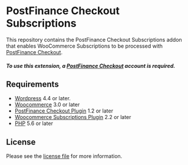 # PostFinance Checkout Subscriptions
This repository contains the PostFinance Checkout Subscriptions addon that enables WooCommerce Subscriptions to be processed with [PostFinance Checkout](https://postfinance.ch/en/business/products/e-commerce/postfinance-checkout-all-in-one.html).

##### To use this extension, a [PostFinance Checkout](https://checkout.postfinance.ch/en-ch/user/signup) account is required.

## Requirements

* [Wordpress](https://wordpress.org/) 4.4 or later.
* [Woocommerce](https://woocommerce.com/) 3.0 or later
* [PostFinance Checkout Plugin](../../../woocommerce/) 1.2 or later
* [Woocommerce Subscriptions Plugin](https://woocommerce.com/products/woocommerce-subscriptions/) 2.2 or later
* [PHP](http://php.net/) 5.6 or later

## License

Please see the [license file](@WalleeRepoPath(LICENSE)) for more information.

